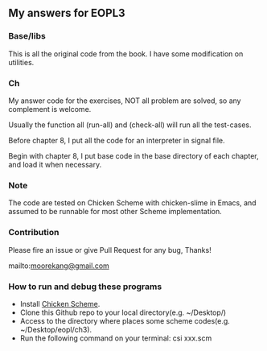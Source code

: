 
## My answers for EOPL3

### Base/libs

This is all the original code from the book. I have some modification on utilities.

### Ch

My answer code for the exercises, NOT all problem are solved, so any complement is welcome.

Usually the function all (run-all) and (check-all) will run all the test-cases.

Before chapter 8, I put all the code for an interpreter in signal file.

Begin with chapter 8, I put base code in the base directory of each chapter, and load it when necessary.

### Note
The code are tested on Chicken Scheme with chicken-slime in Emacs,
and assumed to be runnable for most other Scheme implementation.

### Contribution
Please fire an issue or give Pull Request for any bug, Thanks!

mailto:moorekang@gmail.com

### How to run and debug these programs
* Install [Chicken Scheme](http://www.call-cc.org/).
* Clone this Github repo to your local directory(e.g. ~/Desktop/)
* Access to the directory where places some scheme codes(e.g. ~/Desktop/eopl/ch3).
* Run the following command on your terminal: csi xxx.scm
